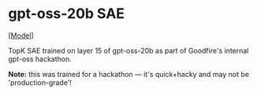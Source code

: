 # gpt-oss-20b SAE
[[Model](https://huggingface.co/Goodfire/Hackathon-gpt-oss-20b-SAE-l15)]  

TopK SAE trained on layer 15 of gpt-oss-20b as part of Goodfire's internal gpt-oss hackathon. 

**Note:** this was trained for a hackathon — it's quick+hacky and may not be 'production-grade'!
